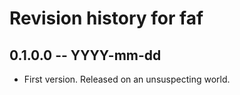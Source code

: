 # Revision history for faf

## 0.1.0.0 -- YYYY-mm-dd

* First version. Released on an unsuspecting world.
